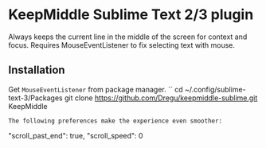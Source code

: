 # KeepMiddle Sublime Text 2/3 plugin

Always keeps the current line in the middle of the screen for context and focus.
Requires MouseEventListener to fix selecting text with mouse.

## Installation
Get ```MouseEventListener``` from package manager.
``
cd ~/.config/sublime-text-3/Packages
git clone https://github.com/Dregu/keepmiddle-sublime.git KeepMiddle
```
The following preferences make the experience even smoother:
```
  "scroll_past_end": true,
  "scroll_speed": 0
```
